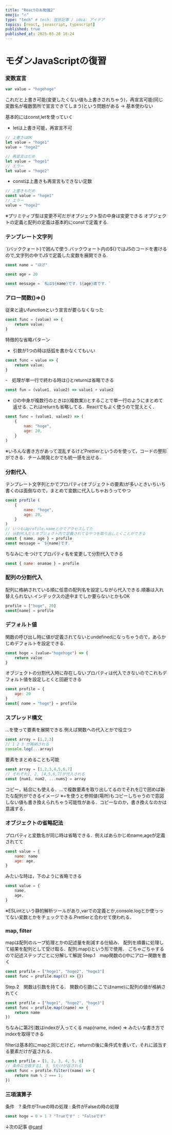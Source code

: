 ```yaml
---
title: "Reactのお勉強2"
emoji: "🔥"
type: "tech" # tech: 技術記事 / idea: アイデア
topics: [react, javascript, typescript]
published: true
published_at: 2025-03-28 18:24
---
```

# モダンJavaScriptの復習

### 変数宣言
```js
var value = "hogehoge"
```
これだと上書き可能(変更したくない値も上書きされちゃう)，再宣言可能(同じ変数名が複数箇所で宣言できてしまう)という問題がある -> 基本使わない

基本的にはconst,letを使っていく
- letは上書き可能，再宣言不可
```js
// 上書きはOK
let value = "hoge1"
value = "hoge2"

// 再宣言はだめ
let value = "hoge1"
// エラー
let value = "hoge2"
```

- constは上書きも再宣言もできない定数
```js
// 上書きもだめ
const value = "hoge1"
// エラー
value = "hoge2"
```

※プリミティブ型は変更不可だがオブジェクト型の中身は変更できる
オブジェクトの定義と配列の定義は基本的にconstで定義する.

### テンプレート文字列
`(バッククォート)で囲んで使う.バックウォート内の${}ではJSのコードを書けるので,文字列の中でJSで定義した変数を展開できる.
```js
const name = "ほげ"

const age = 20

const message = `私は${name}です．${age}歳です．`
```

### アロー関数()=>{}
従来と違いfunctionという宣言が要らなくなった
```js
const func = (value) => {
    return value;
}
```
特徴的な省略パターン
- 引数が1つの時は括弧を書かなくてもいい　
```js
const func = value => {
    return value;
}
```
-　処理が単一行で終わる時は{}とreturnは省略できる
```js
const fun = (value1, value2) => value1 + value2
```
- {}の中身が複数行のときは({複数業})とすることで単一行のようにまとめて返せる.
これはreturnも省略してる．Reactでもよく使うので覚えとく．
```js
const func = (value1, value2) => (
    {
        nam: "hoge",
        age: 20,
    }
)
```
※いろんな書き方があって混乱するけどPrettierというのを使って，コードの整形ができる．チーム開発とかでも統一感を出せる．

### 分割代入
テンプレート文字列とかでプロパティ(オブジェクトの要素)が多いときいちいち書くのは面倒なので，まとめて変数に代入しちゃおうってやつ
```js
const profile (
    {
        name: "hoge",
        age: 20,
    }
)
// いつもはprofile.nameとかでアクセスしてた
// 分割代入だとオブジェクト内で定義されてるやつを取り出しとくことができる
const { name, age } = profile
const message = `${name}です．`
```
ちなみに:をつけてプロパティ名を変更して分割代入できる
```js
const { name: onamae } = profile
```

### 配列の分割代入
配列に格納されている順に任意の配列名を設定しながら代入できる.順番は入れ替えられない.インデックスの途中までしか要らないとかもOK
```js
profile = ["hoge", 20]
const[name] = profile
```

### デフォルト値
関数の呼び出し時に値が定義されてないとundefinedになっちゃうので，あらかじめデフォルトを設定できる.
```js
const hoge = (value="hogehoge") => {
    return value
}
```
オブジェクトの分割代入時に存在しないプロパティは代入できないのでこれもデフォルト値を設定しとくと回避できる
```js
const profile = {
    age: 20
}
const{ name = "hoge"} = profile
```

### スプレッド構文
...を使って要素を展開できる.例えば関数への代入とかで役立つ
```js
const array = [1,2,3]
// 1 2 3 が格納される
console.log(...array) 
```
要素をまとめることも可能
```js
const array = [1,2,3,4,5,6,7]
// それぞれ1, 2, [4,5,6,7]が代入される
const {num1, num2, ...nums} = array
```
コピー，結合にも使える．...で複数要素を取り出してるのでそれを[]で囲めば新たな配列ができるイメージ
※=を使うと参照値(場所)もコピーしちゃうので意図しない値も書き換えられちゃう可能性がある．コピーなのか，書き換えなのかは意識する．

### オブジェクトの省略記法
プロパティと変数名が同じ時は省略できる．例えばあらかじめname,ageが定義されてて
```js
const value = { 
    name: name
    age: age,
}
```
みたいな時は，下のように省略できる
```js
const value = { 
    name,
    age,
}
```

※ESLintという静的解析ツールがあり,varでの定義とか,console.logとか使っってない変数とかをチェックできる.Prettierと合わせて使われる．

### map, filter
mapは配列のループ処理とかの記述量を削減する仕組み．
配列を順番に処理して結果を配列として受け取る．配列.map()という形で使用．
ごちゃごちゃするので記述ステップごとに分解して解説
Step.1　map関数の()中にアロー関数を書く
```js
const profile = ["hoge1", "hoge2", "hoge3"]
const func = profile.map(() => {})
```
Step.2　関数は引数を持てる．
関数の引数(ここではname)に配列の値が格納されてく
```js
const profile = ["hoge1", "hoge2", "hoge3"]
const func = profile.map((name) => {
    return name
})
```
ちなみに第2引数はindexが入ってくる
map(name, index) => みたいな書き方でindexを取得できる


filterは基本的にmapと同じだけど，returnの後に条件式を書いて，それに該当する要素だけが返される．
```js
const profile = [1, 2, 3, 4, 5, 6]
// 条件に合致する1, 3, 5だけが返される
const func = profile.filter((name) => {
    return num % 2 === 1;
})
```

### 三項演算子
条件　? 条件がTrueの時の処理 : 条件がFalseの時の処理
```js
const hoge = 0 > 1 ? "Trueです" : "Falseです"
```

↓次の記事
@[card](https://zenn.dev/hayaourata/articles/learning_react3)